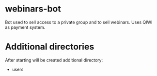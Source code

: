 # webinars-bot
Bot used to sell access to a private group and to sell webinars. Uses QIWI as payment system.

# Additional directories
After starting will be created additional directory:
 - users
